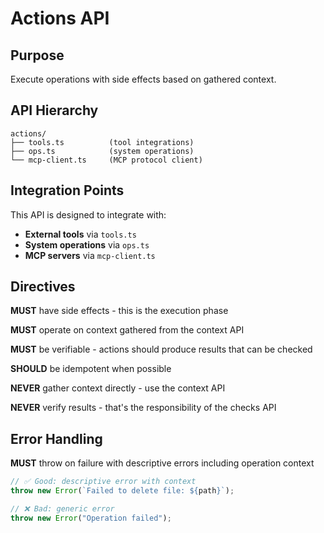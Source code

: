 # Actions API

## Purpose

Execute operations with side effects based on gathered context.

## API Hierarchy

```
actions/
├── tools.ts          (tool integrations)
├── ops.ts            (system operations)
└── mcp-client.ts     (MCP protocol client)
```

## Integration Points

This API is designed to integrate with:

- **External tools** via `tools.ts`
- **System operations** via `ops.ts`
- **MCP servers** via `mcp-client.ts`

## Directives

**MUST** have side effects - this is the execution phase

**MUST** operate on context gathered from the context API

**MUST** be verifiable - actions should produce results that can be checked

**SHOULD** be idempotent when possible

**NEVER** gather context directly - use the context API

**NEVER** verify results - that's the responsibility of the checks API

## Error Handling

**MUST** throw on failure with descriptive errors including operation context

```typescript
// ✅ Good: descriptive error with context
throw new Error(`Failed to delete file: ${path}`);

// ❌ Bad: generic error
throw new Error("Operation failed");
```
